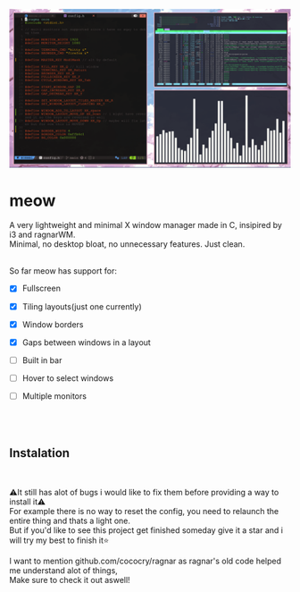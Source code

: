 ![preview](picture.png)
# meow
A very lightweight and minimal X window manager made in C, insipired by i3 and ragnarWM.<br>
Minimal, no desktop bloat, no unnecessary features. Just clean.<br><br>

So far meow has support for:<br>
- [x] Fullscreen<br>
- [x] Tiling layouts(just one currently)<br>
- [x] Window borders<br>
- [x] Gaps between windows in a layout<br>
- [ ] Built in bar<br>
- [ ] Hover to select windows<br>
- [ ] Multiple monitors<br><br><br><br>
  
  

## Instalation
<br>

⚠️It still has alot of bugs i would like to fix them before providing a way to install it⚠️<br>
For example there is no way to reset the config, you need to relaunch the entire thing and thats a light one.<br>
But if you'd like to see this project get finished someday give it a star and i will try my best to finish it⭐

I want to mention github.com/cococry/ragnar as ragnar's old code helped me understand alot of things,<br>
Make sure to check it out aswell!<br><br>
